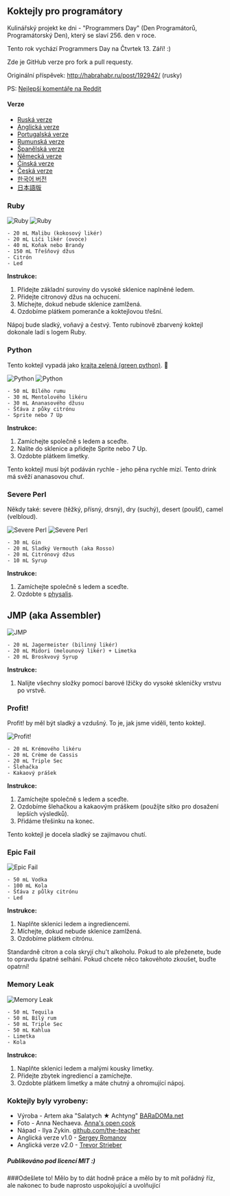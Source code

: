 ## Koktejly pro programátory

Kulinářský projekt ke dni - "Programmers Day" (Den Programátorů, Programátorský Den), který se slaví 256. den v roce.

Tento rok vychází Programmers Day na Čtvrtek 13. Září! :)

Zde je GitHub verze pro fork a pull requesty.

Originální příspěvek: http://habrahabr.ru/post/192942/ (rusky)

PS: [Nejlepší komentáře na Reddit](http://www.reddit.com/r/programming/comments/1m6n2g/cocktails_for_programmers/)

#### Verze

* [Ruská verze](README.md)
* [Anglická verze](cocktails_for_programers.md)
* [Portugalská verze](coqueteis_para_programadores.md)
* [Rumunská verze](cocktailuri_pentru_programatori.md)
* [Španělská verze](cócteles_para_programadores.md)
* [Německá verze](cocktails_fuer_programmierer.md)
* [Čínská verze](程序员鸡尾酒.md)
* [Česká verze](koktejly_pro_programatory.md)
* [한국어 버전](프로그래머를_위한_칵테일.md)
* [日本語版](プログラマーのためのカクテル.md)

### Ruby

<img src="http://habr.habrastorage.org/post_images/d9a/b87/91d/d9ab8791dff93a03020fc96faf408c48.jpg" alt="Ruby" title="Ruby" />

<img src="http://habr.habrastorage.org/post_images/c50/c74/b1b/c50c74b1bad7a7a785c5055eaeb6a0aa.jpg" alt="Ruby" title="Ruby" />

```
- 20 mL Malibu (kokosový likér)
- 20 mL Liči likér (ovoce)
- 40 mL Koňak nebo Brandy
- 150 mL Třešňový džus
- Citrón
- Led
```

**Instrukce:**

1.  Přidejte základní suroviny do vysoké sklenice naplněné ledem.
2.  Přidejte citronový džus na ochucení.
3.  Míchejte, dokud nebude sklenice zamlžená.
4.  Ozdobíme plátkem pomeranče a koktejlovou třešní.

Nápoj bude sladký, voňavý a čestvý. Tento rubínově zbarvený koktejl dokonale ladí s logem Ruby.

### Python

Tento koktejl vypadá jako [krajta zelená (green python)](https://www.google.ru/search?q=green+python&ie=UTF-8&tbm=isch&source=og). :snake:

<img src="http://habr.habrastorage.org/post_images/a81/043/540/a81043540b546fe94fd3f8228c1be439.jpg" alt="Python" title="Python" />

<img src="http://habr.habrastorage.org/post_images/8b2/170/619/8b21706197f93ffde4f8f1d7cb9c444b.jpg" alt="Python" title="Python" />

```
- 50 mL Bílého rumu
- 30 mL Mentolového likéru
- 30 mL Ananasového džusu
- Šťáva z půky citrónu
- Sprite nebo 7 Up
```

**Instrukce:**

1.  Zamíchejte společně s ledem a sceďte.
2.  Nalíte do sklenice a přidejte Sprite nebo 7 Up.
3.  Ozdobte plátkem limetky.

Tento koktejl musí být podáván rychle - jeho pěna rychle mizí. Tento drink má svěží ananasovou chuť.

### Severe Perl

Někdy také: severe (těžký, přísný, drsný), dry (suchý), desert (poušť), camel (velbloud).

<img src="http://habr.habrastorage.org/post_images/122/4c2/773/1224c27737964d566311aae4fae37829.jpg" alt="Severe Perl" title="Severe Perl" />

<img src="http://habr.habrastorage.org/post_images/335/a14/7a8/335a147a8eff811aa6cf6470c84181bd.jpg" alt="Severe Perl" title="Severe Perl" />

```
- 30 mL Gin
- 20 mL Sladký Vermouth (aka Rosso)
- 20 mL Citrónový džus
- 10 mL Syrup
```

**Instrukce:**

1.  Zamíchejte společně s ledem a sceďte.
2.  Ozdobte s [physalis](http://en.wikipedia.org/wiki/Physalis).

## JMP (aka Assembler)

<img src="http://habr.habrastorage.org/post_images/e40/2f5/004/e402f5004acdd7ad9f7d834fed1dc6f1.jpg" alt="JMP" title="JMP" />

```
- 20 mL Jagermeister (bilinný likér)
- 20 mL Midori (melounový likér) + Limetka
- 20 mL Broskvový Syrup
```

**Instrukce:**

1.  Nalijte všechny složky pomocí barové lžičky do vysoké skleničky vrstvu po vrstvě.

### Profit!

Profit! by měl být sladký a vzdušný. To je, jak jsme viděli, tento koktejl.

<img src="http://habr.habrastorage.org/post_images/962/c3f/122/962c3f12264c8baf7c00d7f5c2322905.jpg" alt="Profit!" title="Profit!"/>

```
- 20 mL Krémového likéru
- 20 mL Crème de Cassis
- 20 mL Triple Sec
- Šlehačka
- Kakaový prášek
```

**Instrukce:**

1.  Zamíchejte společně s ledem a sceďte.
2.  Ozdobíme šlehačkou a kakaovým práškem (použíjte sítko pro dosažení lepších výsledků).
3.  Přidáme třešinku na konec.

Tento koktejl je docela sladký se zajímavou chutí.

### Epic Fail

<img src="http://habr.habrastorage.org/post_images/56f/3dc/235/56f3dc2353b0f845a3e8c29512f68dd7.jpg" alt="Epic Fail" title="Epic Fail" />

```
- 50 mL Vodka
- 100 mL Kola
- Šťáva z půlky citrónu
- Led
```

**Instrukce:**

1.  Naplňte sklenici ledem a ingrediencemi.
2.  Míchejte, dokud nebude sklenice zamlžená.
3.  Ozdobíme plátkem citrónu.

Standardně citron a cola skryjí chu’t alkoholu. Pokud to ale přeženete, bude to opravdu špatné selhání. Pokud chcete něco takovéhoto zkoušet, buďte opatrní!

### Memory Leak

<img src="http://habr.habrastorage.org/post_images/6e8/159/0bf/6e81590bfa8295c4129415063b9ffde7.jpg" alt="Memory Leak" title="Memory Leak" />

```
- 50 mL Tequila
- 50 mL Bílý rum
- 50 mL Triple Sec
- 50 mL Kahlua
- Limetka
- Kola
```

**Instrukce:**

1.  Naplňte sklenici ledem a malými kousky limetky.
2.  Přidejte zbytek ingrediencí a zamíchejte.
3.  Ozdobte plátkem limetky a máte chutný a ohromující nápoj.

### Koktejly byly vyrobeny:

* Výroba - Artem aka "Salatych ★ Achtyng" [BARaDOMa.net](http://vk.com/baradomanet)
* Foto - Anna Nechaeva. [Anna's open cook](http://open-cook.ru)
* Nápad - Ilya Zykin. [github.com/the-teacher](https://github.com/the-teacher)
* Anglická verze v1.0 - [Sergey Romanov](https://github.com/srg-rmnv)
* Anglická verze v2.0 - [Trevor Strieber](https://github.com/TrevorS)

##### Publikováno pod licencí MIT :)





###Odešlete to! Mělo by to dát hodně práce a mělo by to mít pořádný říz, ale nakonec to bude naprosto uspokojující a uvolňující
